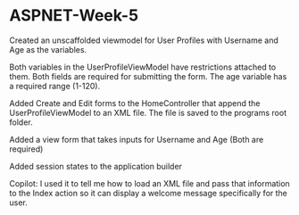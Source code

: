 # ASPNET-Week-5

Created an unscaffolded viewmodel for User Profiles with Username and Age as the variables.

Both variables in the UserProfileViewModel have restrictions attached to them. Both fields are required for submitting the form. The age variable has a required range (1-120).

Added Create and Edit forms to the HomeController that append the UserProfileViewModel to an XML file. The file is saved to the programs root folder.

Added a view form that takes inputs for Username and Age (Both are required)



Added session states to the application builder


Copilot: I used it to tell me how to load an XML file and pass that information to the Index action so it can display a welcome message specifically for the user. 
